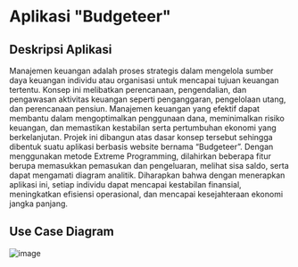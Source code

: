 # Aplikasi "Budgeteer"

## Deskripsi Aplikasi
Manajemen keuangan adalah proses strategis dalam mengelola sumber daya keuangan individu atau organisasi untuk mencapai tujuan keuangan tertentu. Konsep ini melibatkan perencanaan, pengendalian, dan pengawasan aktivitas keuangan seperti penganggaran, pengelolaan utang, dan perencanaan pensiun. Manajemen keuangan yang efektif dapat membantu dalam mengoptimalkan penggunaan dana, meminimalkan risiko keuangan, dan memastikan kestabilan serta pertumbuhan ekonomi yang berkelanjutan. Projek ini dibangun atas dasar konsep tersebut sehingga dibentuk suatu aplikasi berbasis website bernama “Budgeteer”. Dengan menggunakan metode Extreme Programming, dilahirkan beberapa fitur berupa memasukkan pemasukan dan pengeluaran, melihat sisa saldo, serta dapat mengamati diagram analitik. Diharapkan bahwa dengan menerapkan aplikasi ini, setiap individu dapat mencapai kestabilan finansial, meningkatkan efisiensi operasional, dan mencapai kesejahteraan ekonomi jangka panjang. 

## Use Case Diagram
![image](https://github.com/user-attachments/assets/21880329-6674-4acf-823f-c830a53ee9fe)



